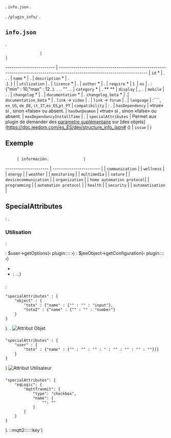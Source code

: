 # 

. ``info.json`` .

. ``/plugin_info/`` .

##  ``info.json``

.

                   |                                                                                                                    |
------------------------ | ------------------------------------------------------------------------------------------------------------------------- |
``id`` *                     | . . .                              |
``name`` *                   | .                                                                                                            |
``description`` *            | . <br/>.). )                                  |                                                                                     |
``utilization``                    | .                                                    |
``licence`` *                | .                                                                                                          |
``author`` *                 | .         |
``require`` *                | ).                                                                                                |
``os``                 | .  : {"min" : 10,"max" : 12..). . ..  "".  ..                                               |
``category`` *               | . ** [](https://doc.jeedom.com/es_ES/dev/structure_info_json/#NOMENCLATURE%20CATEGORIES)** |
``display``                  | ,. .                    |
``mobile``                   | . .   |
``changelog`` *              | .                                                                                              |
``documentation`` *          | .
``changelog_beta`` *              | .|
``documentation_beta`` *          | .
``link`` -> ``video``               | .                                                                                 |
``link`` -> ``forum``               | .                                                                  |
``language``                | :````, ``en_US``, ``de_DE``, ``it_IT``,``es_ES``,``pt_PT``            |
``compatibility``            | : .                                                   |
``hasDependency``            | «true» si [](https://doc.jeedom.com/es_ES/dev/daemon_plugin#Les%20d%C3%A9pendance), sinon «false» ou absent.                                              |
``hasOwnDeamon``             | «true» si [](https://doc.jeedom.com/es_ES/dev/daemon_plugin#Les%20d%C3%A9mons%20%26%20d%C3%A9pendances), sinon «false» ou absent.                                                   |
``maxDependancyInstallTime`` | .                                            |
``specialAttributes`` | Permet aux plugin de demander des [parametre suplémentaire](https://doc.jeedom.com/es_ES/dev/structure_info_json#SpecialAttributes) sur [des objets](https://doc.jeedom.com/es_ES/dev/structure_info_json# [](https://doc.jeedom.com/es_ES/dev/structure_info_json#Attributs%20User) ()                                            |
``issue``                    | )

## Exemple

[](https://github.com/jeedom/plugin-template/blob/master/plugin_info/info.json)

## 

         | información.               |
--------------------- | ----------------------- |
         | ``communication``           |
               | ``wellness``                |
               | ``energy``                  |
                 | ``weather``                 |
            | ``monitoring``              |
            | ``multimedia``              |
                | ``nature``                  |
      | ``devicecommunication``     |
          | ``organization``            |
  | ``home automation protocol``|
         | ``programming``             |
   | ``automation protocol``     |
                 | ``health``                  |
              | ``security``                |
           | ``automatisation``          |

## SpecialAttributes

 : .

### Utilisation

:


 : $user->getOptions(‹ plugin:::: ›)
 : $jeeObject->getConfiguration(‹ plugin:::: ›)

* 
* :  ...)

### 

 :

	"specialAttributes" : {
		"object" : {
			"toto" : {"name" : {"" : "" : "input"},
			"toto2" : {"name" : {"" : "" : "number"}
		}
	}


).
.
![Attribut Objet](images/SpecialAttributeObject.png)

### 


	"specialAttributes" : {
		"user" : {
			"toto" : {"name" : {"" : "" : "" : " : "" : "" : "" : ""}]}
		}
	}


)
![Attribut Utilisateur](images/SpecialAttributeUser.png)

### 


	"specialAttributes": {
        "eqLogic": {
            "mqttTranmit": {
                "type": "checkbox",
                "name": {
                    "": ""
                }
            }
        }
    }


). ::mqtt2::::::key`)
